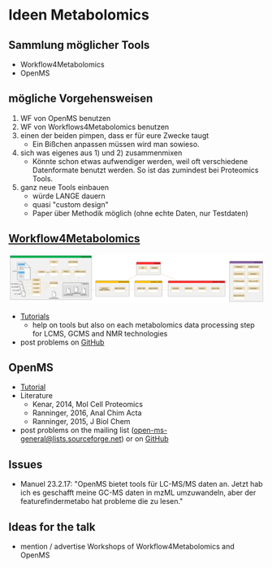 # Ideen Metabolomics

## Sammlung möglicher Tools
- Workflow4Metabolomics
- OpenMS

## mögliche Vorgehensweisen
1. WF von OpenMS benutzen
2. WF von Workflows4Metabolomics benutzen
3. einen der beiden pimpen, dass er für eure Zwecke taugt
	- Ein Bißchen anpassen müssen wird man sowieso.
4. sich was eigenes aus 1) und 2) zusammenmixen
	- Könnte schon etwas aufwendiger werden, weil oft verschiedene Datenformate benutzt werden. So ist das zumindest bei Proteomics Tools.
5. ganz neue Tools einbauen
	- würde LANGE dauern
	- quasi "custom design"
	- Paper über Methodik möglich (ohne echte Daten, nur Testdaten)
	
## [Workflow4Metabolomics](https://Workflow4Metabolomics.org)
![Nice overview pic](./Metabolomics-bigpicture.png)
- [Tutorials](http://workflow4metabolomics.org/howto)
	- help on tools but also on each metabolomics data processing step for LCMS, GCMS and NMR technologies
- post problems on [GitHub](https://github.com/workflow4metabolomics/workflow4metabolomics/issues)

## OpenMS
- [Tutorial](./OpenMS_Usertutorial_Metabolomics.pdf)
- Literature
	- Kenar, 2014, Mol Cell Proteomics
	- Ranninger, 2016, Anal Chim Acta
	- Ranninger, 2015, J Biol Chem
- post problems on the mailing list (open-ms-general@lists.sourceforge.net) or on [GitHub](https://github.com/OpenMS/OpenMS/issues)

## Issues
- Manuel 23.2.17: "OpenMS bietet tools für LC-MS/MS daten an. Jetzt hab ich es geschafft meine GC-MS daten in mzML umzuwandeln, aber der featurefindermetabo hat probleme die zu lesen."

## Ideas for the talk
- mention / advertise Workshops of Workflow4Metabolomics and OpenMS
